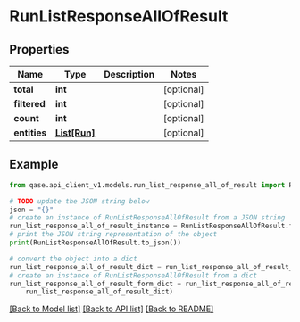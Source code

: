# RunListResponseAllOfResult


## Properties

Name | Type | Description | Notes
------------ | ------------- | ------------- | -------------
**total** | **int** |  | [optional] 
**filtered** | **int** |  | [optional] 
**count** | **int** |  | [optional] 
**entities** | [**List[Run]**](Run.md) |  | [optional] 

## Example

```python
from qase.api_client_v1.models.run_list_response_all_of_result import RunListResponseAllOfResult

# TODO update the JSON string below
json = "{}"
# create an instance of RunListResponseAllOfResult from a JSON string
run_list_response_all_of_result_instance = RunListResponseAllOfResult.from_json(json)
# print the JSON string representation of the object
print(RunListResponseAllOfResult.to_json())

# convert the object into a dict
run_list_response_all_of_result_dict = run_list_response_all_of_result_instance.to_dict()
# create an instance of RunListResponseAllOfResult from a dict
run_list_response_all_of_result_form_dict = run_list_response_all_of_result.from_dict(
    run_list_response_all_of_result_dict)
```
[[Back to Model list]](../README.md#documentation-for-models) [[Back to API list]](../README.md#documentation-for-api-endpoints) [[Back to README]](../README.md)


